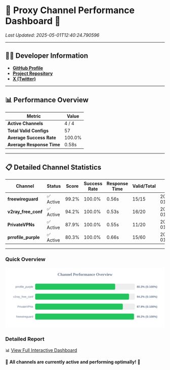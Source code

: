 # 🌟 Proxy Channel Performance Dashboard 🌟

_Last Updated: 2025-05-01T12:40:24.790596_

---

## 👩‍💻 Developer Information

- **[GitHub Profile](https://github.com/4n0nymou3)**  
- **[Project Repository](https://github.com/4n0nymou3/multi-proxy-config-fetcher)**  
- **[X (Twitter)](https://x.com/4n0nymou3)**  

---

## 📊 Performance Overview

| Metric                | Value       |
|-----------------------|-------------|
| **Active Channels**   | 4 / 4       |
| **Total Valid Configs** | 57          |
| **Average Success Rate** | 100.0%      |
| **Average Response Time** | 0.58s       |

---

## 📋 Detailed Channel Statistics

| Channel          | Status     | Score  | Success Rate | Response Time | Valid/Total | Last Success               |
|------------------|------------|--------|--------------|---------------|-------------|----------------------------|
| **freewireguard**  | ✅ Active  | 99.2%  | 100.0% | 0.56s         | 15/15       | 2025-05-01T12:40:24.788873 |
| **v2ray_free_conf**  | ✅ Active  | 94.2%  | 100.0% | 0.53s         | 16/20       | 2025-05-01T12:40:23.620478 |
| **PrivateVPNs**  | ✅ Active  | 87.9%  | 100.0% | 0.55s         | 11/20       | 2025-05-01T12:40:24.196963 |
| **prrofile_purple**  | ✅ Active  | 80.3%  | 100.0% | 0.66s         | 15/60       | 2025-05-01T12:40:23.053006 |

---

### Quick Overview
<div align="center">
  <a href="https://raw.githubusercontent.com/nullluser/NullRepo/refs/heads/main/assets/channel_stats_chart.svg">
    <img src="https://raw.githubusercontent.com/nullluser/NullRepo/refs/heads/main/assets/channel_stats_chart.svg" alt="Source Performance Statistics" width="800">
  </a>
</div>

### Detailed Report
📊 [View Full Interactive Dashboard](https://htmlpreview.github.io/?https://github.com/nullluser/NullRepo/blob/main/assets/performance_report.html)

🎉 **All channels are currently active and performing optimally!** 🎉

